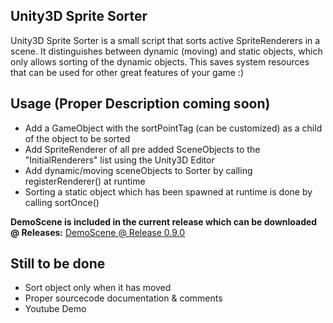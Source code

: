 ## Unity3D Sprite Sorter



Unity3D Sprite Sorter is a small script that sorts active SpriteRenderers in a scene. It distinguishes between dynamic (moving) and static objects, which only allows sorting of the dynamic objects. This saves system resources that can be used for other great features of your game :)


## Usage (Proper Description coming soon)

  - Add a GameObject with the sortPointTag (can be customized) as a child of the object to be sorted
  - Add SpriteRenderer of all pre added SceneObjects to the "InitialRenderers" list using the Unity3D Editor
  - Add dynamic/moving sceneObjects to Sorter by calling registerRenderer() at runtime
  - Sorting a static object which has been spawned at runtime is done by calling sortOnce()
 
**DemoScene is included in the current release which can be downloaded @ Releases:** [DemoScene @ Release 0.9.0](https://github.com/IamCrypt0n/Unity3D-Sprite-sorter/releases/tag/0.9.0)

## Still to be done
  - Sort object only when it has moved 
  - Proper sourcecode documentation & comments
  - Youtube Demo
